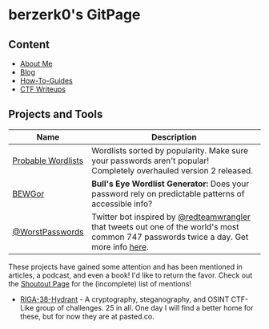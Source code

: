 # berzerk0's GitPage



## Content
* [About Me](About-Me.html)
* [Blog](https://github.com/berzerk0/GitPage/wiki/Post-Listing)
* [How-To-Guides](How-To-Guides/HowTo-index.html)
* [CTF Writeups](CTF-Writeups/CTF-index.html)





## Projects and Tools
| Name | Description|
| -- | -- |
| [Probable Wordlists](https://github.com/berzerk0/Probable-Wordlists) | Wordlists sorted by popularity. Make sure your passwords aren't popular! <br> Completely overhauled version 2 released. |
| [BEWGor](https://github.com/berzerk0/BEWGor) | __Bull's Eye Wordlist Generator:__ Does your password rely on predictable patterns of accessible info? |
| [@WorstPasswords](https://twitter.com/worstpasswords) | Twitter bot inspired by [@redteamwrangler](https://twitter.com/redteamwrangler) that tweets out one of the world's most common 747 passwords twice a day. Get more info [here](https://github.com/berzerk0/GitPage/wiki/%40WorstPasswords-Twitter-Bot). |



These projects have gained some attention and has been mentioned in articles, a podcast, and even a book! I'd like to return the favor.
Check out the [Shoutout Page](shoutouts.html) for the (incomplete) list of mentions!


* [RIGA-38-Hydrant](http://pasted.co/96db820a) - A cryptography, steganography, and OSINT CTF-Like group of challenges. 25 in all.  One day I will find a better home for these, but for now they are at pasted.co.
